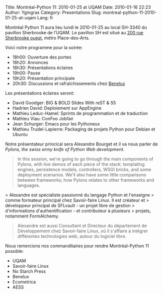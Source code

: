 Title: Montréal-Python 11: 2010-01-25 at UQAM
Date: 2010-01-16 22:23
Author: Ygingras
Category: Presentations
Slug: montreal-python-11-2010-01-25-at-uqam
Lang: fr

Montréal Python 11 aura lieu lundi le 2010-01-25 au local SH-3340 du
pavillon Sherbrooke de l’UQAM. Le pavillon SH est situé au [200 rue
Sherbrooke ouest][], métro Place-des-Arts.

Voici notre programme pour la soirée:

-   18h00: Ouverture des portes
-   18h20: Annonces
-   18h30: Présentations éclaires
-   19h00: Pause
-   19h20: Présentation principale
-   20h30: Discussions et rafraîchissements chez [Benelux][]

Les présentations éclaires seront:

-   David Goodger: BIG & BOLD Slides With reST & S5
-   Hadrien David: Deploiement sur AppEngine
-   Mathieu Leduc-Hamel: Sprints de programmation et de traduction
-   Mathieu Viau: ConFoo Jobfair
-   Jean Schurger: Emacs pour les Pythoneux
-   Mathieu Trudel-Lapierre: Packaging de projets Python pour Debian et
    Ubuntu

Notre présentateur princical sera Alexandre Bourget et il va nous parler
de *Pylons, the swiss army knife of Python Web development*.

> In this session, we're going to go through the main components of
> Pylons, with live demos of each piece of the stack: templating
> engines, persistence models, controllers, WSGI bricks, and some
> deployment scenarios. We'll also have some little comparisons between
> frameworks; how Pylons relates to other frameworks and languages.

</p>
<p>
> Alexandre est spécialiste passionné du langage Python et l'enseigne
> comme formateur principal chez Savoir-faire Linux. Il est créateur et
> développeur principal de SFLvault - un projet libre de gestion
> d'informations d'authentification - et contributeur à plusieurs
> projets, notamment FormAlchemy.

> Alexandre est aussi Consultant et Directeur du département de
> Développement chez Savoir-faire Linux, où il s'affaire à intégrer
> différentes technologies web, autour du logiciel libre.

Nous remercions nos commanditaires pour rendre Montréal-Python 11
possible:

-   UQAM
-   Savoir-faire Linux
-   No Starch Press
-   Benelux
-   Ecometrica
-   AESS

<!--:-->

</p>

  [200 rue Sherbrooke ouest]: http://www.uqam.ca/campus/pavillons/sh.htm
  [Benelux]: http://www.brasseriebenelux.com/
